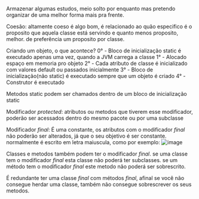 Armazenar algumas estudos, meio solto por enquanto mas pretendo organizar de uma melhor forma mais pra frente.

Coesão: altamente coeso é algo bom, é relacionado ao quão especifico é o proposito que aquela classe está servindo e quanto menos proposito, melhor. de preferência um proposito por classe.

Criando um objeto, o que acontece?
0° - Bloco de inicialização static é executado apenas uma vez, quando a JVM carrega a classe
1° - Alocado espaço em memoria pro objeto
2° - Cada atributo de classe é inicializado com valores default ou passados inicialmente
3° - Bloco de inicialização(não static) é executado sempre que um objeto é criado
4° - Construtor é executado

Metodos static podem ser chamados dentro de um bloco de inicialização static


Modificador *protected*: atributos ou metodos que tiverem esse modificador, poderão ser acessados dentro do mesmo pacote ou por uma subclasse

Modificador *final*: É uma constante, os atributos com o modificador *final* não poderão ser alterados, já que o seu objetivo é ser constante.
normalmente é escrito em letra maiuscula, como por exemplo: ![image](https://github.com/user-attachments/assets/6a71ef63-b993-4987-bd8d-3b658bcec5a3)

Classes e metodos também podem ter o modificador *final*.
se uma classe tem o modificador *final* esta classe não poderá ter subclasses.
se um método tem o modificador *final* este metodo não poderá ser sobrescrito.

É redundante ter uma classe *final* com métodos *final*, afinal se você não consegue herdar uma classe, também não consegue sobrescrever os seus metodos.
